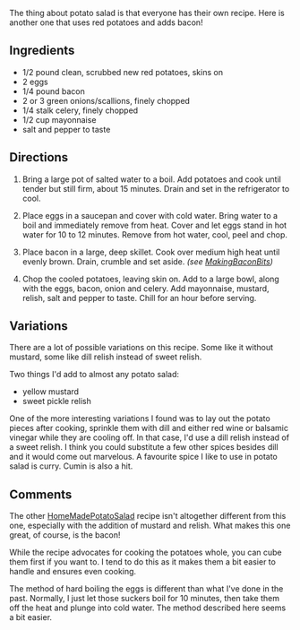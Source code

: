 <div id="wikitext">

The thing about potato salad is that everyone has their own recipe. Here
is another one that uses red potatoes and adds bacon!

<div class="vspace">

</div>

Ingredients
-----------

-   1/2 pound clean, scrubbed new red potatoes, skins on
-   2 eggs
-   1/4 pound bacon
-   2 or 3 green onions/scallions, finely chopped
-   1/4 stalk celery, finely chopped
-   1/2 cup mayonnaise
-   salt and pepper to taste

<div class="vspace">

</div>

Directions
----------

1.  Bring a large pot of salted water to a boil. Add potatoes and cook
    until tender but still firm, about 15 minutes. Drain and set in the
    refrigerator to cool.
    <div class="vspace">

    </div>

2.  Place eggs in a saucepan and cover with cold water. Bring water to a
    boil and immediately remove from heat. Cover and let eggs stand in
    hot water for 10 to 12 minutes. Remove from hot water, cool, peel
    and chop.
    <div class="vspace">

    </div>

3.  Place bacon in a large, deep skillet. Cook over medium high heat
    until evenly brown. Drain, crumble and set aside. *(see <span
    class="wikiword">[MakingBaconBits](http://wiki.tamouse.org?n=Recipes.MakingBaconBits?action=print)</span>)*
    <div class="vspace">

    </div>

4.  Chop the cooled potatoes, leaving skin on. Add to a large bowl,
    along with the eggs, bacon, onion and celery. Add mayonnaise,
    mustard, relish, salt and pepper to taste. Chill for an hour before
    serving.

<div class="vspace">

</div>

Variations
----------

There are a lot of possible variations on this recipe. Some like it
without mustard, some like dill relish instead of sweet relish.

Two things I'd add to almost any potato salad:

-   yellow mustard
-   sweet pickle relish

One of the more interesting variations I found was to lay out the potato
pieces after cooking, sprinkle them with dill and either red wine or
balsamic vinegar while they are cooling off. In that case, I'd use a
dill relish instead of a sweet relish. I think you could substitute a
few other spices besides dill and it would come out marvelous. A
favourite spice I like to use in potato salad is curry. Cumin is also a
hit.

<div class="vspace">

</div>

Comments
--------

The other <span
class="wikiword">[HomeMadePotatoSalad](http://wiki.tamouse.org?n=Recipes.HomeMadePotatoSalad?action=print)</span>
recipe isn't altogether different from this one, especially with the
addition of mustard and relish. What makes this one great, of course, is
the bacon!

While the recipe advocates for cooking the potatoes whole, you can cube
them first if you want to. I tend to do this as it makes them a bit
easier to handle and ensures even cooking.

The method of hard boiling the eggs is different than what I've done in
the past. Normally, I just let those suckers boil for 10 minutes, then
take them off the heat and plunge into cold water. The method described
here seems a bit easier.

<div class="vspace">

</div>

</div>
